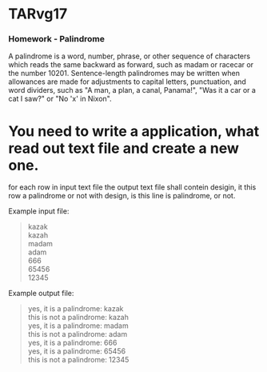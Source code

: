 # TARvg17

### Homework - Palindrome

 A palindrome is a word, number, phrase, or other sequence of characters which reads the 
 same backward as forward, such as 
 madam or racecar or the number 10201. 
 Sentence-length palindromes may be written when allowances are made for 
 adjustments to capital letters, punctuation, and word dividers, 
 such as "A man, a plan, a canal, Panama!", 
 "Was it a car or a cat I saw?" 
 or "No 'x' in Nixon".
 
 # You need to write a application, what read out text file and create a new one. 
  for each row in input text file the output text file shall contein desigin, 
  it this row a palindrome or not 
 with design, is this line is palindrome, or not. 

Example input file: 
> kazak    
> kazah    
> madam    
> adam     
> 666      
> 65456    
> 12345    


Example output file:   
> yes, it  is a palindrome: kazak    
> this is not a palindrome: kazah    
> yes, it  is a palindrome: madam    
> this is not a palindrome: adam     
> yes, it  is a palindrome: 666      
> yes, it  is a palindrome: 65456    
> this is not a palindrome: 12345    

